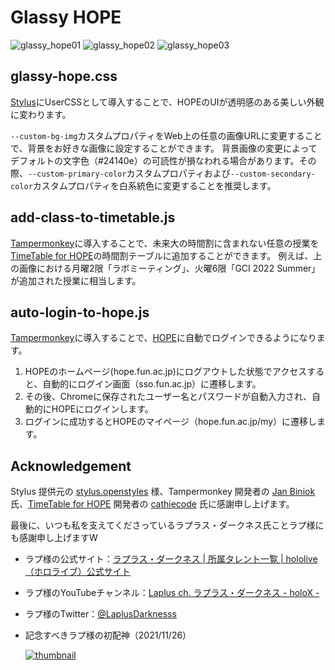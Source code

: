 # Glassy HOPE
![glassy_hope01](https://user-images.githubusercontent.com/67362239/163711199-e1fe2d6c-2cea-45bf-ad39-c5a032b59453.png)
![glassy_hope02](https://user-images.githubusercontent.com/67362239/163711209-d5ad2145-b28b-4a2d-a45b-5258cb9e8f68.png)
![glassy_hope03](https://user-images.githubusercontent.com/67362239/163711212-e0989458-80ed-490e-9390-d613f2b23fa1.png)

## glassy-hope.css
[Stylus](https://chrome.google.com/webstore/detail/stylus/clngdbkpkpeebahjckkjfobafhncgmne?hl=ja "Stylus")にUserCSSとして導入することで、HOPEのUIが透明感のある美しい外観に変わります。

`--custom-bg-img`カスタムプロパティをWeb上の任意の画像URLに変更することで、背景をお好きな画像に設定することができます。
背景画像の変更によってデフォルトの文字色（#24140e）の可読性が損なわれる場合があります。その際、`--custom-primary-color`カスタムプロパティおよび`--custom-secondary-color`カスタムプロパティを白系統色に変更することを推奨します。

## add-class-to-timetable.js
[Tampermonkey](https://chrome.google.com/webstore/detail/tampermonkey/dhdgffkkebhmkfjojejmpbldmpobfkfo?hl=ja "Tampermonkey")に導入することで、未来大の時間割に含まれない任意の授業を[TimeTable for HOPE](https://github.com/Better-HOPE/timetable-for-hope "TimeTable for HOPE")の時間割テーブルに追加することができます。
例えば、上の画像における月曜2限「ラボミーティング」、火曜6限「GCI 2022 Summer」が追加された授業に相当します。

## auto-login-to-hope.js
[Tampermonkey](https://chrome.google.com/webstore/detail/tampermonkey/dhdgffkkebhmkfjojejmpbldmpobfkfo?hl=ja "Tampermonkey")に導入することで、[HOPE](https://hope.fun.ac.jp/ "HOPE")に自動でログインできるようになります。

1. HOPEのホームページ(hope.fun.ac.jp)にログアウトした状態でアクセスすると、自動的にログイン画面（sso.fun.ac.jp）に遷移します。
2. その後、Chromeに保存されたユーザー名とパスワードが自動入力され、自動的にHOPEにログインします。
3. ログインに成功するとHOPEのマイページ（hope.fun.ac.jp/my）に遷移します。

## Acknowledgement
Stylus 提供元の [stylus.openstyles](https://add0n.com/stylus.html "stylus.openstyles") 様、Tampermonkey 開発者の [Jan Biniok](https://github.com/derjanb "Jan Biniok") 氏、[TimeTable for HOPE](https://github.com/Better-HOPE/timetable-for-hope "TimeTable for HOPE") 開発者の [cathiecode](https://github.com/cathiecode "cathiecode") 氏に感謝申し上げます。

最後に、いつも私を支えてくださっているラプラス・ダークネス氏ことラプ様にも感謝申し上げますW

- ラプ様の公式サイト：[ラプラス・ダークネス | 所属タレント一覧 | hololive（ホロライブ）公式サイト](https://hololive.hololivepro.com/talents/la-darknesss "ラプラス・ダークネス | 所属タレント一覧 | hololive（ホロライブ）公式サイト")
- ラプ様のYouTubeチャンネル：[Laplus ch. ラプラス・ダークネス - holoX -](https://www.youtube.com/channel/UCENwRMx5Yh42zWpzURebzTw "Laplus ch. ラプラス・ダークネス - holoX -")
- ラプ様のTwitter：[@LaplusDarknesss](https://twitter.com/LaplusDarknesss "@LaplusDarknesss")
- 記念すべきラプ様の初配神（2021/11/26）

    [![thumbnail](https://img.youtube.com/vi/2MfvZP7FNtw/maxresdefault.jpg)](https://www.youtube.com/watch?v=2MfvZP7FNtw)
